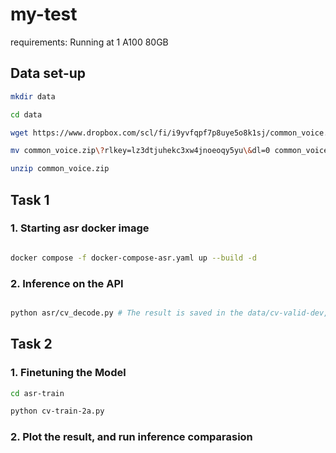 # my-test

requirements: Running at 1 A100 80GB

## Data set-up

```bash
mkdir data

cd data

wget https://www.dropbox.com/scl/fi/i9yvfqpf7p8uye5o8k1sj/common_voice.zip?rlkey=lz3dtjuhekc3xw4jnoeoqy5yu&dl=0 

mv common_voice.zip\?rlkey=lz3dtjuhekc3xw4jnoeoqy5yu\&dl=0 common_voice.zip    

unzip common_voice.zip
```

## Task 1

### 1. Starting asr docker image

```bash

docker compose -f docker-compose-asr.yaml up --build -d 

```

### 2. Inference on the API

```bash

python asr/cv_decode.py # The result is saved in the data/cv-valid-dev, but since data directory is ignored in git, it's in example_result/cv-valid-dev_asr.csv

```

## Task 2

### 1. Finetuning the Model

```bash
cd asr-train

python cv-train-2a.py
```

### 2. Plot the result, and run inference comparasion
